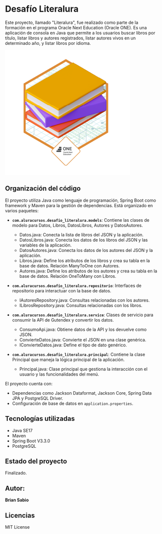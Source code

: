 # Desafío Literalura
Este proyecto, llamado "Literalura", fue realizado como parte de la formación en el programa Oracle Next Education (Oracle ONE). Es una aplicación de consola en Java que permite a los usuarios buscar libros por título, listar libros y autores registrados, listar autores vivos en un determinado año, y listar libros por idioma.

![Literalura icon](assets/badge%20literalura.png "Literalura icon")

## Organización del código
El proyecto utiliza Java como lenguaje de programación, Spring Boot como framework y Maven para la gestión de dependencias. Está organizado en varios paquetes:

- **`com.aluracursos.desafio_literalura.models`**: Contiene las clases de modelo para Datos, Libros, DatosLibros, Autores y DatosAutores.
  - Datos.java: Conecta la lista de libros del JSON y la aplicación.
  - DatosLibros.java: Conecta los datos de los libros del JSON y las variables de la aplicación.
  - DatosAutores.java: Conecta los datos de los autores del JSON y la aplicación.
  - Libros.java: Define los atributos de los libros y crea su tabla en la base de datos. Relación ManyToOne con Autores.
  - Autores.java: Define los atributos de los autores y crea su tabla en la base de datos. Relación OneToMany con Libros.

- **`com.aluracursos.desafio_literalura.repositorio`**: Interfaces de repositorio para interactuar con la base de datos.
  - IAutoresRepository.java: Consultas relacionadas con los autores.
  - ILibrosRepository.java: Consultas relacionadas con los libros.

- **`com.aluracursos.desafio_literalura.service`**: Clases de servicio para consumir la API de Gutendex y convertir los datos.
  - ConsumoApi.java: Obtiene datos de la API y los devuelve como JSON.
  - ConvierteDatos.java: Convierte el JSON en una clase genérica.
  - IConvierteDatos.java: Define el tipo de dato genérico.

- **`com.aluracursos.desafio_literalura.principal`**: Contiene la clase Principal que maneja la lógica principal de la aplicación.
  - Principal.java: Clase principal que gestiona la interacción con el usuario y las funcionalidades del menú.

El proyecto cuenta con:
- Dependencias como Jackson Dataformat, Jackson Core, Spring Data JPA y PostgreSQL Driver.
- Configuración de base de datos en `application.properties`.
   
## Tecnologías utilizadas
- Java SE17
- Maven
- Spring Boot V3.3.0
- PostgreSQL

## Estado del proyecto
Finalizado.


## Autor:
**Brian Sabio**


## Licencias

MIT License















